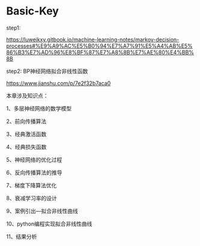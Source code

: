 # Basic-Key
step1:

https://luweikxy.gitbook.io/machine-learning-notes/markov-decision-processes#%E9%A9%AC%E5%B0%94%E7%A7%91%E5%A4%AB%E5%86%B3%E7%AD%96%E8%BF%87%E7%A8%8B%E7%AE%80%E4%BB%8B

step2:
BP神经网络拟合非线性函数

https://www.jianshu.com/p/7e2f32b7aca0


本章涉及知识点：

1、多层神经网络的数学模型

2、前向传播算法

3、经典激活函数

4、经典损失函数

5、神经网络的优化过程

6、反向传播算法的推导

7、梯度下降算法优化

8、衰减学习率的设计

9、案例引出—拟合非线性曲线

10、python编程实现拟合非线性曲线

11、结果分析
